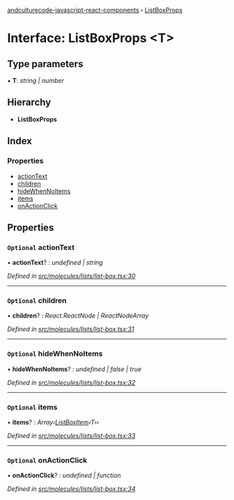 [andculturecode-javascript-react-components](../README.md) › [ListBoxProps](listboxprops.md)

# Interface: ListBoxProps <**T**>

## Type parameters

▪ **T**: *string | number*

## Hierarchy

* **ListBoxProps**

## Index

### Properties

* [actionText](listboxprops.md#optional-actiontext)
* [children](listboxprops.md#optional-children)
* [hideWhenNoItems](listboxprops.md#optional-hidewhennoitems)
* [items](listboxprops.md#optional-items)
* [onActionClick](listboxprops.md#optional-onactionclick)

## Properties

### `Optional` actionText

• **actionText**? : *undefined | string*

*Defined in [src/molecules/lists/list-box.tsx:30](https://github.com/AndcultureCode/AndcultureCode.JavaScript.React.Components/blob/09a736c/src/molecules/lists/list-box.tsx#L30)*

___

### `Optional` children

• **children**? : *React.ReactNode | ReactNodeArray*

*Defined in [src/molecules/lists/list-box.tsx:31](https://github.com/AndcultureCode/AndcultureCode.JavaScript.React.Components/blob/09a736c/src/molecules/lists/list-box.tsx#L31)*

___

### `Optional` hideWhenNoItems

• **hideWhenNoItems**? : *undefined | false | true*

*Defined in [src/molecules/lists/list-box.tsx:32](https://github.com/AndcultureCode/AndcultureCode.JavaScript.React.Components/blob/09a736c/src/molecules/lists/list-box.tsx#L32)*

___

### `Optional` items

• **items**? : *Array‹[ListBoxItem](listboxitem.md)‹T››*

*Defined in [src/molecules/lists/list-box.tsx:33](https://github.com/AndcultureCode/AndcultureCode.JavaScript.React.Components/blob/09a736c/src/molecules/lists/list-box.tsx#L33)*

___

### `Optional` onActionClick

• **onActionClick**? : *undefined | function*

*Defined in [src/molecules/lists/list-box.tsx:34](https://github.com/AndcultureCode/AndcultureCode.JavaScript.React.Components/blob/09a736c/src/molecules/lists/list-box.tsx#L34)*
